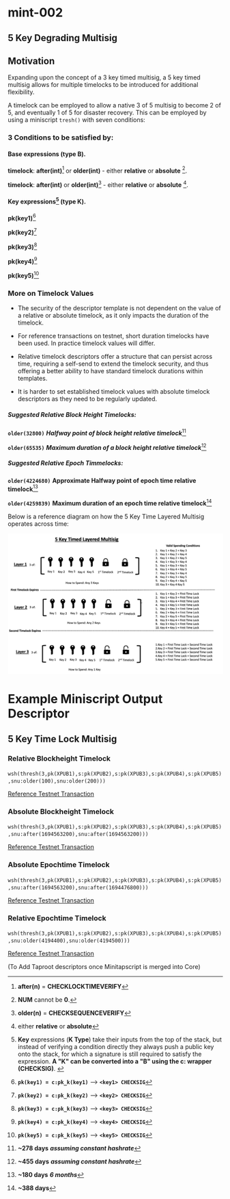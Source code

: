 # mint-002

## 5 Key Degrading Multisig

## Motivation

Expanding upon the concept of a 3 key timed multisig, a 5 key timed multisig allows for multiple timelocks to be introduced for additional flexibility.

A timelock can be employed to allow a native 3 of 5 multisig to become 2 of 5, and eventually 1 of 5 for disaster recovery. This can be employed by using a miniscript `tresh()` with seven conditions:

### 3 Conditions to be satisfied by:

#### Base expressions (type B). 

**timelock**: **after(**int**)**[^after] or **older(**int**)** - either **relative** or **absolute** [^timelock].

**timelock**: **after(**int**)** or **older(**int**)**[^older]  - either **relative** or **absolute** [^either].

#### Key expressions[^k_type] (type K).

**pk(**key1**)**[^pk_key1]

**pk(**key2**)**[^pk_key2]

**pk(**key3**)**[^pk_key3]

**pk(**key4**)**[^pk_key4]

**pk(**key5**)**[^pk_key5]


### More on Timelock Values

-   The security of the descriptor template is not dependent on the value of a relative or absolute timelock, as it only impacts the duration of the timelock.
    
-   For reference transactions on testnet, short duration timelocks have been used. In practice timelock values will differ.
    
-   Relative timelock descriptors offer a structure that can persist across time, requiring a self-send to extend the timelock security, and thus offering a better ability to have standard timelock durations within templates.
    
-   It is harder to set established timelock values with absolute timelock descriptors as they need to be regularly updated.

##### Suggested Relative Block Height Timelocks:

**<code>older(32800)</code>** ***Halfway point of block height relative timelock***[^278days]

**<code>older(65535)</code>** ***Maximum duration of a block height relative timelock***[^455days]


##### Suggested Relative Epoch Timmelocks:

**<code>older(4224680)</code>** **Approximate Halfway point of epoch time relative timelock**[^180days]

**<code>older(4259839)</code>** **Maximum duration of an epoch time relative timelock**[^388days]


Below is a reference diagram on how the 5 Key Time Layered Multisig
operates across time:

![](mint-002/diagram.jpg)

# Example Miniscript Output Descriptor

## 5 Key Time Lock Multisig

### Relative Blockheight Timelock

<code>wsh(thresh(3,pk(XPUB1),s:pk(XPUB2),s:pk(XPUB3),s:pk(XPUB4),s:pk(XPUB5),snu:older(100),snu:older(200)))</code>

[Reference Testnet
Transaction](https://mempool.space/testnet/tx/31e22b75d58323f7cfca225912a90d49ff959716babd9bad9fe6459a9f91b700)

### Absolute Blockheight Timelock

<code>wsh(thresh(3,pk(XPUB1),s:pk(XPUB2),s:pk(XPUB3),s:pk(XPUB4),s:pk(XPUB5),snu:after(1694563200),snu:after(1694563200)))</code>

[Reference Testnet
Transaction](https://mempool.space/testnet/tx/d6e1dd2e35ffcf111f3868ee38d22e70b2439d7b3bc1db064fef6d25eee3c506)

### Absolute Epochtime Timelock

<code>wsh(thresh(3,pk(XPUB1),s:pk(XPUB2),s:pk(XPUB3),s:pk(XPUB4),s:pk(XPUB5),snu:after(1694563200),snu:after(1694476800)))</code>

[Reference Testnet
Transaction](https://mempool.space/testnet/tx/caba0f5b81beac934aeed0b93a1a683bc86cf85b3bc935284404bfddb9ab0156)

### Relative Epochtime Timelock

<code>wsh(thresh(3,pk(XPUB1),s:pk(XPUB2),s:pk(XPUB3),s:pk(XPUB4),s:pk(XPUB5),snu:older(4194400),snu:older(4194500)))</code>

[Reference Testnet
Transaction](https://mempool.space/testnet/tx/747087e37aadf7965568d5efa0a02ccc328908539c99e30fcb1bb9631554e317)

(To Add Taproot descriptors once Minitapscript is merged into Core)

[^278days]: **~278 days** ***assuming constant hashrate***

[^455days]: **~455 days** ***assuming constant hashrate***

[^180days]: **~180 days** ***6 months***

[^388days]: **~388 days**

<!--
               fragment     fragment      ->     Bitcoin Script
-->

[^pk_key1]: **`pk(key1) = c:pk_k(key1)`** --> **`<key1> CHECKSIG`**
[^pk_key2]: **`pk(key2) = c:pk_k(key2)`** --> **`<key2> CHECKSIG`**
[^pk_key3]: **`pk(key3) = c:pk_k(key3)`** --> **`<key3> CHECKSIG`**
[^pk_key4]: **`pk(key4) = c:pk_k(key4)`** --> **`<key4> CHECKSIG`**
[^pk_key5]: **`pk(key5) = c:pk_k(key5)`** --> **`<key5> CHECKSIG`**

[^abs_timelock]: **after(**int**)**, **older(**int**)**: Require that the **nLockTime** or **nSequence** value is at least (**int**).


[^rel_timelock]: **after(**int**)**, **older(**int**)**: Require that the **nLockTime** or **nSequence** value is at least (**int**).


[^timelock]: **NUM** cannot be **0**.

[^older]: **older(**n**)** = **<n>** **CHECKSEQUENCEVERIFY**

[^after]: **after(**n**)** = **<n>** **CHECKLOCKTIMEVERIFY**

[^either]: either **relative**[^rel_timelock] or **absolute**[^abs_timelock]


[^k_type]: **Key** expressions (**K Type**) take their inputs from the top of the stack, but instead of verifying a condition directly they always push a public key onto the stack, for which a signature is still required to satisfy the expression. **A "K" can be converted into a "B" using the c: wrapper (CHECKSIG)**. <!-- P. Wuille -->
